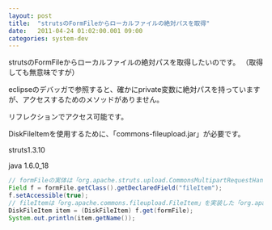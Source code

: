 ```yaml
---
layout: post
title:  "strutsのFormFileからローカルファイルの絶対パスを取得"
date:   2011-04-24 01:02:00.001 09:00
categories: system-dev
---
```


<!--more-->

strutsのFormFileからローカルファイルの絶対パスを取得したいのです。
（取得しても無意味ですが）

eclipseのデバッガで参照すると、確かにprivate変数に絶対パスを持っていますが、アクセスするためのメソッドがありません。

リフレクションでアクセス可能です。

DiskFileItemを使用するために、「commons-fileupload.jar」が必要です。

struts1.3.10

java 1.6.0_18

```java
// formFileの実体は「org.apache.struts.upload.CommonsMultipartRequestHandler.CommonsFormFile」
Field f = formFile.getClass().getDeclaredField("fileItem");
f.setAccessible(true);
// fileItemは「org.apache.commons.fileupload.FileItem」を実装した「org.apache.commons.fileupload.disk.DiskFileItem」
DiskFileItem item = (DiskFileItem) f.get(formFile);
System.out.println(item.getName());
```
